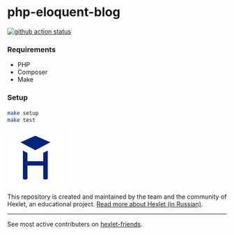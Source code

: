 # php-eloquent-blog

[![github action status](https://github.com/hexlet-components/php-eloquent-blog/workflows/PHP%20CI/badge.svg)](https://github.com/hexlet-components/php-eloquent-blog/actions)

### Requirements

* PHP
* Composer
* Make

### Setup

```sh
make setup
make test
```

[![Hexlet Ltd. logo](https://raw.githubusercontent.com/Hexlet/assets/master/images/hexlet_logo128.png)](https://ru.hexlet.io/pages/about?utm_source=github&utm_medium=link&utm_campaign=php-eloquent-blog)

This repository is created and maintained by the team and the community of Hexlet, an educational project. [Read more about Hexlet (in Russian)](https://ru.hexlet.io/pages/about?utm_source=github&utm_medium=link&utm_campaign=php-eloquent-blog).

---

See most active contributers on [hexlet-friends](https://friends.hexlet.io/).
